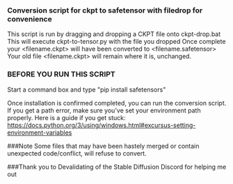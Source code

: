 ### Conversion script for ckpt to safetensor with filedrop for convenience

This script is run by dragging and dropping a CKPT file onto ckpt-drop.bat
This will execute ckpt-to-tensor.py with the file you dropped
Once complete your <filename.ckpt> will have been converted to <filename.safetensor>
Your old file <filename.ckpt> will remain where it is, unchanged.

### BEFORE YOU RUN THIS SCRIPT

Start a command box and type "pip install safetensors"

Once installation is confirmed completed, you can run the conversion script. If you get
a path error, make sure you've set your environment path properly.
Here is a guide if you get stuck: https://docs.python.org/3/using/windows.html#excursus-setting-environment-variables

###Note
Some files that may have been hastely merged or contain unexpected code/conflict, will refuse to convert.

###Thank you to Devalidating of the Stable Diffusion Discord for helping me out
